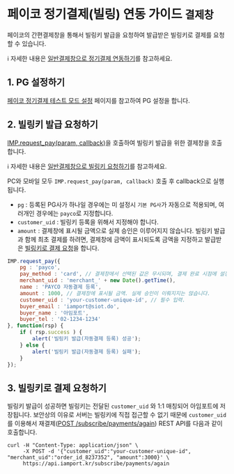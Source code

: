 # 페이코 정기결제(빌링) 연동 가이드 `결제창`

페이코의 간편결제창을 통해서 빌링키 발급을 요청하여 발급받은 빌링키로 결제를 요청할 수 있습니다.<Br />

ℹ️ 자세한 내용은 [일반결제창으로 정기결제 연동하기](https://docs.iamport.kr/implementation/subscription?lang=ko#issue-billing-b)를 참고하세요.

## 1. PG 설정하기

<a href="https://guide.iamport.kr/d6601ff5-49ec-45a6-8bfb-79752e700942" target="_blank">페이코 정기결제 테스트 모드 설정</a> 페이지를 참고하여 PG 설정을 합니다.

## 2. 빌링키 발급 요청하기

[IMP.request_pay(param, callback)](https://docs.iamport.kr/tech/imp#request_pay)을 호출하여 빌링키 발급을 위한 결제창을 호출합니다. 

ℹ️ 자세한 내용은 [일반결제창으로 빌링키 요청하기](https://docs.iamport.kr/implementation/subscription#issue-billing-b)를 참고하세요.

PC와 모바일 모두 `IMP.request_pay(param, callback)` 호출 후 callback으로 실행됩니다.

- `pg` : 등록된 PG사가 하나일 경우에는 미 설정시 `기본 PG사`가 자동으로 적용되며, 여러개인 경우에는 `payco`로 지정합니다.
- `customer_uid` : 빌링키 등록을 위해서 지정해야 합니다.
- `amount` : 결제창에 표시될 금액으로 실제 승인은 이루어지지 않습니다. 빌링키 발급과 함께 최초 결제를 하려면, 결제창에 금액이 표시되도록 금액을 지정하고 발급받은 [빌링키로 결제 요청](#request-pay)을 합니다.

```javascript
IMP.request_pay({
    pg : 'payco', 
	pay_method : 'card', // 결제창에서 선택된 값은 무시되며, 결제 완료 시점에 설정됩니다.
	merchant_uid : 'merchant_' + new Date().getTime(),
	name : 'PAYCO 자동결제 등록',
	amount : 1000, // 결제창에 표시될 금액. 실제 승인이 이뤄지지는 않습니다.
	customer_uid : 'your-customer-unique-id', // 필수 입력.
	buyer_email : 'iamport@siot.do',
	buyer_name : '아임포트',
	buyer_tel : '02-1234-1234'
}, function(rsp) {
	if ( rsp.success ) {
		alert('빌링키 발급(자동결제 등록) 성공');
	} else {
		alert('빌링키 발급(자동결제 등록) 실패');
	}
});
```

<a name="request-pay" />

## 3. 빌링키로 결제 요청하기

빌링키 발급이 성공하면 빌링키는 전달된 `customer_uid` 와 1:1 매칭되어 아임포트에 저장됩니다. 보안상의 이유로 서버는 빌링키에 직접 접근할 수 없기 때문에 `customer_uid`를 이용해서 재결제([POST /subscribe/payments/again](https://api.iamport.kr/#!/subscribe/again)) REST API를 다음과 같이 호출합니다.

```
curl -H "Content-Type: application/json" \   
     -X POST -d '{"customer_uid":"your-customer-unique-id", "merchant_uid":"order_id_8237352", "amount":3000}' \
     https://api.iamport.kr/subscribe/payments/again	 
```
